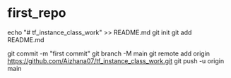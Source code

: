 # first_repo

echo "# tf_instance_class_work" >> README.md
git init
git add README.md

git commit -m "first commit"
git branch -M main
git remote add origin https://github.com/Aizhana07/tf_instance_class_work.git
git push -u origin main